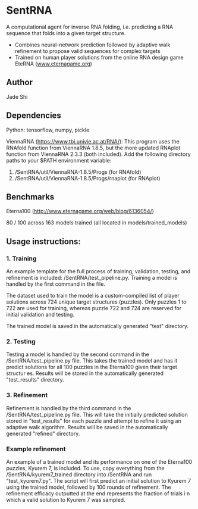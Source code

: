# SentRNA
A computational agent for inverse RNA folding, i.e. predicting a RNA sequence that folds into a given target structure.
* Combines neural-network prediction followed by adaptive walk refinement to propose valid sequences for complex targets
* Trained on human player solutions from the online RNA design game EteRNA (www.eternagame.org)

## Author
Jade Shi

## Dependencies
Python: tensorflow, numpy, pickle

ViennaRNA (https://www.tbi.univie.ac.at/RNA/):
This program uses the RNAfold function from ViennaRNA 1.8.5, but the more updated RNAplot function from ViennaRNA 2.3.3 (both
included). Add the following directory paths to your $PATH environment variable:
1. /SentRNA/util/ViennaRNA-1.8.5/Progs (for RNAfold)
2. /SentRNA/util/ViennaRNA-1.8.5/Progs/rnaplot (for RNAplot)

## Benchmarks
Eterna100 (http://www.eternagame.org/web/blog/6136054/)

80 / 100 across 163 models trained (all located in models/trained_models)

## Usage instructions:
### 1. Training
An example template for the full process of training, validation, testing, and refinement is included: /SentRNA/test_pipeline.py. Training a model is handled by the first command in the file.

The dataset used to train the model is a custom-compiled list of player solutions across 724 unique target structures (puzzles). Only puzzles 1 to 722 are used for training, whereas puzzle 722 and 724 are reserved for initial validation and testing.

The trained model is saved in the automatically generated "test" directory.

### 2. Testing
Testing a model is handled by the second command in the /SentRNA/test_pipeline.py file. This takes the trained model and has it predict solutions for all 100 puzzles in the Eterna100 given their target structur
es. Results will be stored in the automatically generated "test_results" directory.

### 3. Refinement
Refinement is handled by the third command in the /SentRNA/test_pipeline.py file. This will take the initially predicted solution stored in "test_results" for each puzzle and attempt to refine it using an adaptive walk algorithm. Results will be saved in the automatically generated "refined" directory.

### Example refinement
An example of a trained model and its performance on one of the Eterna100 puzzles, Kyurem 7, is included. To use, copy everything from the /SentRNA/kyurem7_trained directory into /SentRNA and run "test_kyurem7.py". The script will first predict an initial solution to Kyurem 7 using the trained model, followed by 100 rounds of refinement. The refinement efficacy outputted at the end represents the fraction of trials i
n which a valid solution to Kyurem 7 was sampled.
